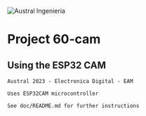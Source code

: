 
![Austral Ingenieria](https://encrypted-tbn0.gstatic.com/images?q=tbn%3AANd9GcQooGo7vQn4t9-6Bt46qZF-UY4_QFpYOeh7kVWzwpr_lbLr5wka)

#   Project 60-cam

##  Using the ESP32 CAM

    Austral 2023 - Electronica Digital - EAM

    Uses ESP32CAM microcontroller

    See doc/README.md for further instructions

